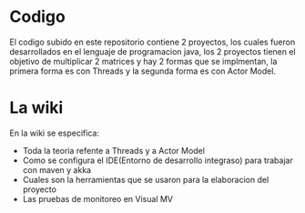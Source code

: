 # Codigo
El codigo subido en este repositorio contiene 2 proyectos, los cuales fueron desarrollados en el lenguaje de programacion java, los 2 proyectos tienen el objetivo de multiplicar 2 matrices y hay 2 formas que se implmentan, la primera forma es con Threads y la segunda forma es con Actor Model.
# La wiki
En la wiki se especifica:
  - Toda la teoria refente a Threads y a Actor Model
  - Como se configura el IDE(Entorno de desarrollo integraso) para trabajar con maven y akka
  - Cuales son la herramientas que se usaron para la elaboracion del proyecto
  - Las pruebas de monitoreo en Visual MV 
